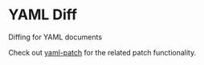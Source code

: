 # YAML Diff

Diffing for YAML documents

Check out [yaml-patch](https://github.com/adius/yaml-patch) for the related patch functionality.
